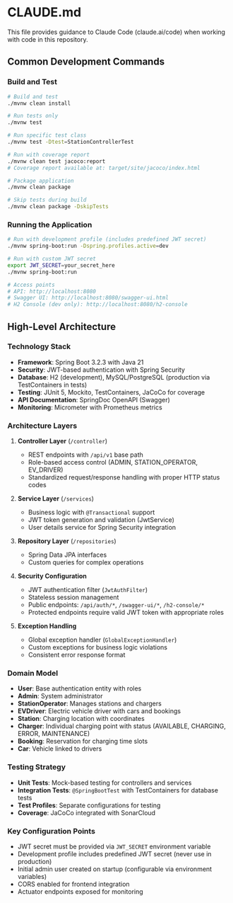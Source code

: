 # CLAUDE.md

This file provides guidance to Claude Code (claude.ai/code) when working with code in this repository.

## Common Development Commands

### Build and Test
```bash
# Build and test
./mvnw clean install

# Run tests only
./mvnw test

# Run specific test class
./mvnw test -Dtest=StationControllerTest

# Run with coverage report
./mvnw clean test jacoco:report
# Coverage report available at: target/site/jacoco/index.html

# Package application
./mvnw clean package

# Skip tests during build
./mvnw clean package -DskipTests
```

### Running the Application
```bash
# Run with development profile (includes predefined JWT secret)
./mvnw spring-boot:run -Dspring.profiles.active=dev

# Run with custom JWT secret
export JWT_SECRET=your_secret_here
./mvnw spring-boot:run

# Access points
# API: http://localhost:8080
# Swagger UI: http://localhost:8080/swagger-ui.html
# H2 Console (dev only): http://localhost:8080/h2-console
```

## High-Level Architecture

### Technology Stack
- **Framework**: Spring Boot 3.2.3 with Java 21
- **Security**: JWT-based authentication with Spring Security
- **Database**: H2 (development), MySQL/PostgreSQL (production via TestContainers in tests)
- **Testing**: JUnit 5, Mockito, TestContainers, JaCoCo for coverage
- **API Documentation**: SpringDoc OpenAPI (Swagger)
- **Monitoring**: Micrometer with Prometheus metrics

### Architecture Layers

1. **Controller Layer** (`/controller`)
   - REST endpoints with `/api/v1` base path
   - Role-based access control (ADMIN, STATION_OPERATOR, EV_DRIVER)
   - Standardized request/response handling with proper HTTP status codes

2. **Service Layer** (`/services`)
   - Business logic with `@Transactional` support
   - JWT token generation and validation (JwtService)
   - User details service for Spring Security integration

3. **Repository Layer** (`/repositories`)
   - Spring Data JPA interfaces
   - Custom queries for complex operations

4. **Security Configuration**
   - JWT authentication filter (`JwtAuthFilter`)
   - Stateless session management
   - Public endpoints: `/api/auth/*`, `/swagger-ui/*`, `/h2-console/*`
   - Protected endpoints require valid JWT token with appropriate roles

5. **Exception Handling**
   - Global exception handler (`GlobalExceptionHandler`)
   - Custom exceptions for business logic violations
   - Consistent error response format

### Domain Model
- **User**: Base authentication entity with roles
- **Admin**: System administrator
- **StationOperator**: Manages stations and chargers
- **EVDriver**: Electric vehicle driver with cars and bookings
- **Station**: Charging location with coordinates
- **Charger**: Individual charging point with status (AVAILABLE, CHARGING, ERROR, MAINTENANCE)
- **Booking**: Reservation for charging time slots
- **Car**: Vehicle linked to drivers

### Testing Strategy
- **Unit Tests**: Mock-based testing for controllers and services
- **Integration Tests**: `@SpringBootTest` with TestContainers for database tests
- **Test Profiles**: Separate configurations for testing
- **Coverage**: JaCoCo integrated with SonarCloud

### Key Configuration Points
- JWT secret must be provided via `JWT_SECRET` environment variable
- Development profile includes predefined JWT secret (never use in production)
- Initial admin user created on startup (configurable via environment variables)
- CORS enabled for frontend integration
- Actuator endpoints exposed for monitoring